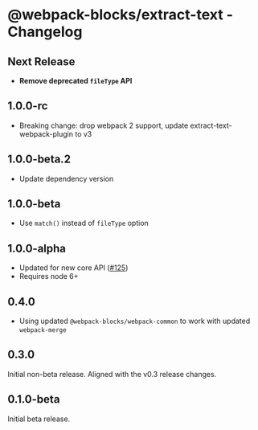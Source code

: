 # @webpack-blocks/extract-text - Changelog

## Next Release

- **Remove deprecated `fileType` API**

## 1.0.0-rc

- Breaking change: drop webpack 2 support, update extract-text-webpack-plugin to v3

## 1.0.0-beta.2

- Update dependency version

## 1.0.0-beta

- Use `match()` instead of `fileType` option

## 1.0.0-alpha

- Updated for new core API ([#125](https://github.com/andywer/webpack-blocks/issues/125))
- Requires node 6+

## 0.4.0

- Using updated `@webpack-blocks/webpack-common` to work with updated `webpack-merge`

## 0.3.0

Initial non-beta release. Aligned with the v0.3 release changes.

## 0.1.0-beta

Initial beta release.
